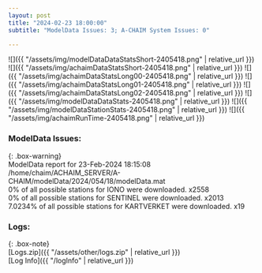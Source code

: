 ```yaml
---
layout: post
title: "2024-02-23 18:00:00"
subtitle: "ModelData Issues: 3; A-CHAIM System Issues: 0"

---
```


![]({{ "/assets/img/modelDataDataStatsShort-2405418.png" | relative_url }})
![]({{ "/assets/img/achaimDataStatsShort-2405418.png" | relative_url }})
![]({{ "/assets/img/achaimDataStatsLong00-2405418.png" | relative_url }})
![]({{ "/assets/img/achaimDataStatsLong01-2405418.png" | relative_url }})
![]({{ "/assets/img/achaimDataStatsLong02-2405418.png" | relative_url }})
![]({{ "/assets/img/modelDataDataStats-2405418.png" | relative_url }})
![]({{ "/assets/img/modelDataStationStats-2405418.png" | relative_url }})
![]({{ "/assets/img/achaimRunTime-2405418.png" | relative_url }})


### ModelData Issues:  
  
{: .box-warning}  
 ModelData report for 23-Feb-2024 18:15:08   
 /home/chaim/ACHAIM_SERVER/A-CHAIM/modelData/2024/054/18/modelData.mat   
 0% of all possible stations for IONO were downloaded. x2558   
 0% of all possible stations for SENTINEL were downloaded. x2013   
 7.0234% of all possible stations for KARTVERKET were downloaded. x19   
  


### Logs:  
  
{: .box-note}  
[Logs.zip]({{ "/assets/other/logs.zip" | relative_url }})  
[Log Info]({{ "/logInfo" | relative_url }})  
